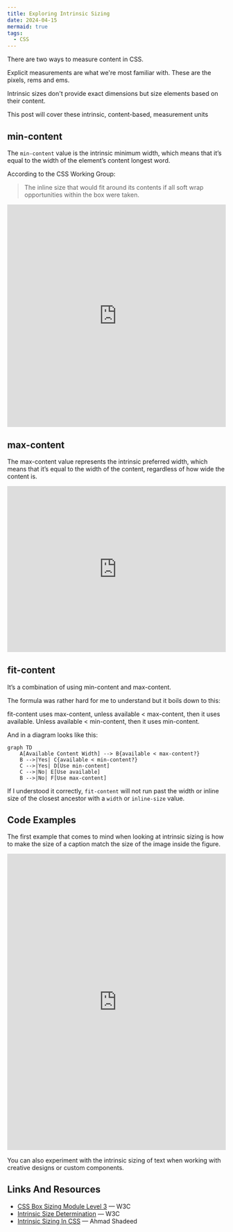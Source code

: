 ```yaml
---
title: Exploring Intrinsic Sizing
date: 2024-04-15
mermaid: true
tags:
  - CSS
---
```


There are two ways to measure content in CSS.

Explicit measurements are what we're most familiar with. These are the pixels, rems and ems.

Intrinsic sizes don't provide exact dimensions but size elements based on their content.

This post will cover these intrinsic, content-based, measurement units

## min-content

The `min-content` value is the intrinsic minimum width, which means that it’s equal to the width of the element’s content longest word.

According to the CSS Working Group:

> The inline size that would fit around its contents if all soft wrap opportunities within the box were taken.

<iframe
  height="511.51220703125" style="width: 100%;" scrolling="no" title="min-content and max-content" src="https://codepen.io/caraya/embed/OJGvjwp?default-tab=result" frameborder="no" loading="lazy" allowtransparency="true" allowfullscreen="true">
  See the Pen <a href="https://codepen.io/caraya/pen/OJGvjwp">
  min-content and max-content</a> by Carlos Araya (<a href="https://codepen.io/caraya">@caraya</a>)
  on <a href="https://codepen.io">CodePen</a>.
</iframe>

## max-content

The max-content value represents the intrinsic preferred width, which means that it’s equal to the width of the content, regardless of how wide the content is.

<iframe
  height="381.57684326171875" style="width: 100%;" scrolling="no" title="max-content" src="https://codepen.io/caraya/embed/ZEZxXXg?default-tab=result" frameborder="no" loading="lazy" allowtransparency="true" allowfullscreen="true">
  See the Pen <a href="https://codepen.io/caraya/pen/ZEZxXXg">
  max-content</a> by Carlos Araya (<a href="https://codepen.io/caraya">@caraya</a>)
  on <a href="https://codepen.io">CodePen</a>.
</iframe>

## fit-content

It’s a combination of using min-content and max-content.

The formula was rather hard for me to understand but it boils down to this:

fit-content uses max-content, unless available < max-content, then it uses available. Unless available < min-content, then it uses min-content.

And in a diagram looks like this:

```mermaid
graph TD
    A[Available Content Width] --> B{available < max-content?}
    B -->|Yes| C{available < min-content?}
    C -->|Yes| D[Use min-content]
    C -->|No| E[Use available]
    B -->|No| F[Use max-content]
```

If I understood it correctly, `fit-content` will not run past the width or inline size of the closest ancestor with a `width` or `inline-size` value.

## Code Examples

The first example that comes to mind when looking at intrinsic sizing is how to make the size of a caption match the size of the image inside the figure.

<iframe
	height="682.2933349609375" style="width: 100%;" scrolling="no" title="Caption matching figure/image width" src="https://codepen.io/caraya/embed/rNbdOEd?default-tab=result" frameborder="no" loading="lazy" allowtransparency="true" allowfullscreen="true">
  See the Pen <a href="https://codepen.io/caraya/pen/rNbdOEd">
  Caption matching figure/image width</a> by Carlos Araya (<a href="https://codepen.io/caraya">@caraya</a>)
  on <a href="https://codepen.io">CodePen</a>.
</iframe>

You can also experiment with the intrinsic sizing of text when working with creative designs or custom components.

## Links And Resources

* [CSS Box Sizing Module Level 3](https://www.w3.org/TR/css-sizing-3/) &mdash; W3C
* [Intrinsic Size Determination](https://www.w3.org/TR/css-sizing-3/) &mdash; W3C
* [Intrinsic Sizing In CSS](https://ishadeed.com/article/intrinsic-sizing-in-css/) &mdash; Ahmad Shadeed
